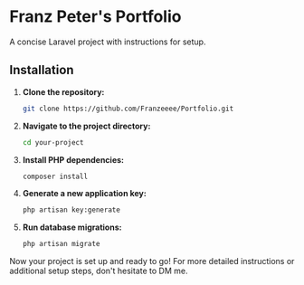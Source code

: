 # Franz Peter's Portfolio

A concise Laravel project with instructions for setup.

## Installation

1. **Clone the repository:**

    ```bash
    git clone https://github.com/Franzeeee/Portfolio.git
    ```

2. **Navigate to the project directory:**

    ```bash
    cd your-project
    ```

3. **Install PHP dependencies:**

    ```bash
    composer install
    ```

4. **Generate a new application key:**

    ```bash
    php artisan key:generate
    ```

5. **Run database migrations:**

    ```bash
    php artisan migrate
    ```

Now your project is set up and ready to go! For more detailed instructions or additional setup steps, don't hesitate to DM me.
